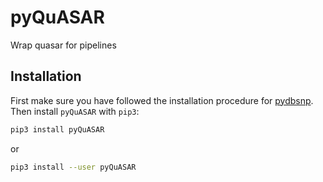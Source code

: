 # pyQuASAR

Wrap quasar for pipelines

## Installation

First make sure you have followed the installation procedure for
[pydbsnp](https://github.com/anthony-aylward/pydbsnp). Then install `pyQuASAR`
with `pip3`:

```sh
pip3 install pyQuASAR
```
or
```sh
pip3 install --user pyQuASAR
```